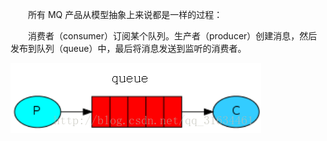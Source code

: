 &emsp;&emsp;所有 MQ 产品从模型抽象上来说都是一样的过程： 

&emsp;&emsp;消费者（consumer）订阅某个队列。生产者（producer）创建消息，然后发布到队列（queue）中，最后将消息发送到监听的消费者。 

![](/assets/下载.png)